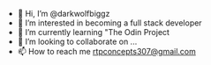 - 👋 Hi, I’m @darkwolfbiggz
- 👀 I’m interested in becoming a
 full stack developer 
- 🌱 I’m currently learning "The Odin Project 
- 💞️ I’m looking to collaborate on ...
- 📫 How to reach me rtpconcepts307@gmail.com

<!---
darkwolfbiggz/darkwolfbiggz is a ✨ special ✨ repository because its `README.md` (this file) appears on your GitHub profile.
You can click the Preview link to take a look at your changes.
--->
